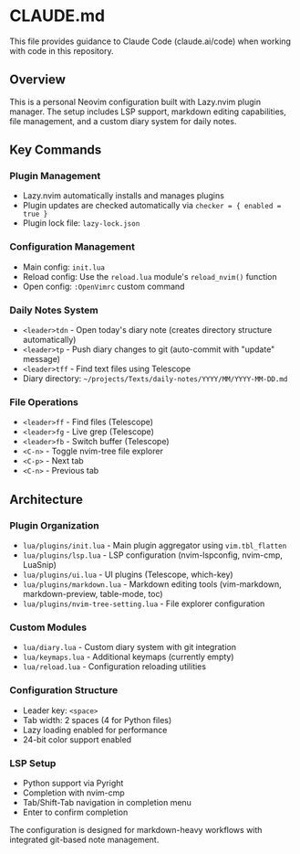 # CLAUDE.md

This file provides guidance to Claude Code (claude.ai/code) when working with code in this repository.

## Overview

This is a personal Neovim configuration built with Lazy.nvim plugin manager. The setup includes LSP support, markdown editing capabilities, file management, and a custom diary system for daily notes.

## Key Commands

### Plugin Management
- Lazy.nvim automatically installs and manages plugins
- Plugin updates are checked automatically via `checker = { enabled = true }`
- Plugin lock file: `lazy-lock.json`

### Configuration Management
- Main config: `init.lua`
- Reload config: Use the `reload.lua` module's `reload_nvim()` function
- Open config: `:OpenVimrc` custom command

### Daily Notes System
- `<leader>tdn` - Open today's diary note (creates directory structure automatically)
- `<leader>tp` - Push diary changes to git (auto-commit with "update" message)
- `<leader>tff` - Find text files using Telescope
- Diary directory: `~/projects/Texts/daily-notes/YYYY/MM/YYYY-MM-DD.md`

### File Operations
- `<leader>ff` - Find files (Telescope)
- `<leader>fg` - Live grep (Telescope)
- `<leader>fb` - Switch buffer (Telescope)
- `<C-n>` - Toggle nvim-tree file explorer
- `<C-p>` - Next tab
- `<C-n>` - Previous tab

## Architecture

### Plugin Organization
- `lua/plugins/init.lua` - Main plugin aggregator using `vim.tbl_flatten`
- `lua/plugins/lsp.lua` - LSP configuration (nvim-lspconfig, nvim-cmp, LuaSnip)
- `lua/plugins/ui.lua` - UI plugins (Telescope, which-key)
- `lua/plugins/markdown.lua` - Markdown editing tools (vim-markdown, markdown-preview, table-mode, toc)
- `lua/plugins/nvim-tree-setting.lua` - File explorer configuration

### Custom Modules
- `lua/diary.lua` - Custom diary system with git integration
- `lua/keymaps.lua` - Additional keymaps (currently empty)
- `lua/reload.lua` - Configuration reloading utilities

### Configuration Structure
- Leader key: `<space>`
- Tab width: 2 spaces (4 for Python files)
- Lazy loading enabled for performance
- 24-bit color support enabled

### LSP Setup
- Python support via Pyright
- Completion with nvim-cmp
- Tab/Shift-Tab navigation in completion menu
- Enter to confirm completion

The configuration is designed for markdown-heavy workflows with integrated git-based note management.